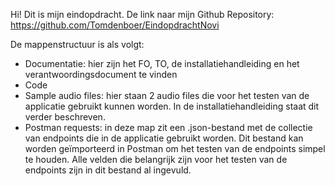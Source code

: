 Hi! 
Dit is mijn eindopdracht. De link naar mijn Github Repository:
https://github.com/Tomdenboer/EindopdrachtNovi

De mappenstructuur is als volgt:
- Documentatie: hier zijn het FO, TO, de installatiehandleiding en het verantwoordingsdocument te vinden
- Code
- Sample audio files: hier staan 2 audio files die voor het testen van de applicatie gebruikt kunnen worden. In de installatiehandleiding staat dit verder beschreven.
- Postman requests: in deze map zit een .json-bestand met de collectie van endpoints die in de applicatie gebruikt worden. Dit bestand kan worden geïmporteerd in Postman om het testen van de endpoints simpel te houden. Alle velden die belangrijk zijn voor het testen van de endpoints zijn in dit bestand al ingevuld. 


